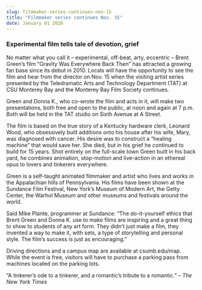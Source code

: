 ```yaml
---
slug: filmmaker-series-continues-nov-15
title: "Filmmaker series continues Nov. 15"
date: January 01 2020
---
```


<h3>Experimental film tells tale of devotion, grief</h3><p>No matter what you call it – experimental, off-beat, arty, eccentric – Brent Green’s film “Gravity Was Everywhere Back Then” has attracted a growing fan base since its debut in 2010. Locals will have the opportunity to see the film and hear from the director on Nov. 15 when the visiting artist series presented by the Teledramatic Arts and Technology Department (TAT) at CSU Monterey Bay and the Monterey Bay Film Society continues.
</p><p>Green and Donna K., who co-wrote the film and acts in it, will make two presentations, both free and open to the public, at noon and again at 7 p.m. Both will be held in the TAT studio on Sixth Avenue at A Street.
</p><p>The film is based on the true story of a Kentucky hardware clerk, Leonard Wood, who obsessively built additions onto his house after his wife, Mary, was diagnosed with cancer. His desire was to construct a “healing machine” that would save her. She died, but in his grief he continued to build for 15 years. Shot entirely on the full-scale town Green built in his back yard, he combines animation, stop-motion and live-action in an ethereal opus to lovers and tinkerers everywhere.
</p><p>Green is a self-taught animated filmmaker and artist who lives and works in the Appalachian hills of Pennsylvania. His films have been shown at the Sundance Film Festival, New York’s Museum of Modern Art, the Getty Center, the Warhol Museum and other museums and festivals around the world.
</p><p>Said Mike Plante, programmer at Sundance: “The do-it-yourself ethics that Brent Green and Donna K. use to make films are inspiring and a great thing to show to students of any art form. They didn’t just make a film, they invented a way to make it, with sets, a type of storytelling and personal style. The film’s success is just as encouraging.”
</p><p>Driving directions and a campus map are available at csumb.edu/map. While the event is free, visitors will have to purchase a parking pass from machines located on the parking lots.
</p><p>“A tinkerer’s ode to a tinkerer, and a romantic’s tribute to a romantic.” – <em>The New York Times</em>  
</p>
